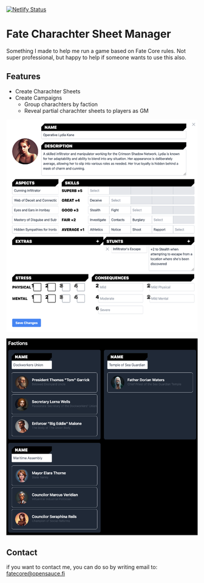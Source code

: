[![Netlify Status](https://api.netlify.com/api/v1/badges/5ae5a3f4-6549-476d-94fb-bfd729632c74/deploy-status)](https://app.netlify.com/sites/fatecore/deploys)

# Fate Charachter Sheet Manager

Something I made to help me run a game based on Fate Core rules.
Not super professional, but happy to help if someone wants to use this also.

## Features

- Create Charachter Sheets
- Create Campaigns
  - Group charachters by faction
  - Reveal partial charachter sheets to players as GM

![Example sheet form the app](/readme/example_sheet.png?raw=true 'Example sheet form the app')

![Example of factions](/readme/faction_view.png?raw=true 'Example of factions')

## Contact

if you want to contact me, you can do so by writing email to: fatecore@opensauce.fi
